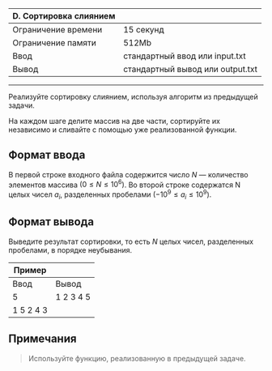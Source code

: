|D. Сортировка слиянием||
|-|-|
Ограничение времени|	15 секунд
Ограничение памяти|	512Mb
Ввод|	стандартный ввод или input.txt
Вывод|	стандартный вывод или output.txt
<hr>

Реализуйте сортировку слиянием, используя алгоритм из предыдущей задачи.

На каждом шаге делите массив на две части, сортируйте их независимо и сливайте с помощью уже реализованной функции.

## Формат ввода
В первой строке входного файла содержится число $N$ — количество элементов массива $(0 ≤ N ≤ 10^6)$.
Во второй строке содержатся N целых чисел $a_i$, разделенных пробелами $(-10^9 ≤ a_i ≤ 10^9)$.

## Формат вывода
Выведите результат сортировки, то есть $N$ целых чисел, разделенных пробелами, в порядке неубывания.

|Пример||
|-|-|
Ввод|	Вывод
5|1 2 3 4 5
1 5 2 4 3|

## Примечания
> Используйте функцию, реализованную в предыдущей задаче.

